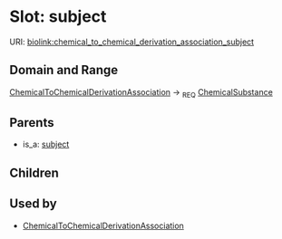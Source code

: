 
# Slot: subject




URI: [biolink:chemical_to_chemical_derivation_association_subject](https://w3id.org/biolink/vocab/chemical_to_chemical_derivation_association_subject)

## Domain and Range

[ChemicalToChemicalDerivationAssociation](ChemicalToChemicalDerivationAssociation.md) ->  <sub>REQ</sub> [ChemicalSubstance](ChemicalSubstance.md)

## Parents

 *  is_a: [subject](subject.md)

## Children


## Used by

 * [ChemicalToChemicalDerivationAssociation](ChemicalToChemicalDerivationAssociation.md)
